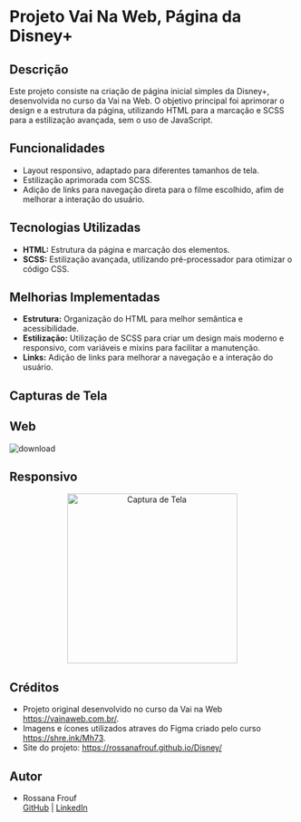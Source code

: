 # Projeto Vai Na Web, Página da Disney+

## Descrição

Este projeto consiste na criação de página inicial simples da Disney+, desenvolvida no curso da Vai na Web. O objetivo principal foi aprimorar o design e a estrutura da página, utilizando HTML para a marcação e SCSS para a estilização avançada, sem o uso de JavaScript.

## Funcionalidades

* Layout responsivo, adaptado para diferentes tamanhos de tela.
* Estilização aprimorada com SCSS.
* Adição de links para navegação direta para o filme escolhido, afim de melhorar a interação do usuário.

## Tecnologias Utilizadas

* **HTML:** Estrutura da página e marcação dos elementos.
* **SCSS:** Estilização avançada, utilizando pré-processador para otimizar o código CSS.

## Melhorias Implementadas

* **Estrutura:** Organização do HTML para melhor semântica e acessibilidade.
* **Estilização:** Utilização de SCSS para criar um design mais moderno e responsivo, com variáveis e mixins para facilitar a manutenção.
* **Links:** Adição de links para melhorar a navegação e a interação do usuário.

## Capturas de Tela

## Web

![download](https://github.com/user-attachments/assets/d8d42b51-a66b-41b6-8c9d-dcdc14d6afe2)

## Responsivo

<div align="center">
<img src="https://github.com/user-attachments/assets/83f0d18d-d410-4a41-a79e-92f392277bf3" alt="Captura de Tela" width="300">
</div>


## Créditos

* Projeto original desenvolvido no curso da Vai na Web https://vainaweb.com.br/.
* Imagens e ícones utilizados atraves do Figma criado pelo curso https://shre.ink/Mh73.
* Site do projeto: https://rossanafrouf.github.io/Disney/

## Autor

* Rossana Frouf <br> [GitHub](https://github.com/RossanaFrouf) | [LinkedIn](https://www.linkedin.com/in/rossana-frouf/)
